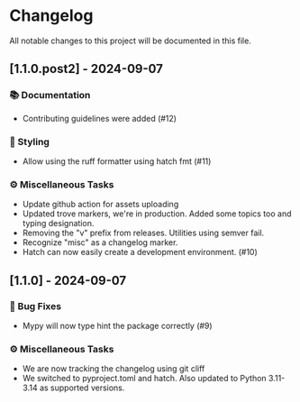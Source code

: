 # Changelog

All notable changes to this project will be documented in this file.

## [1.1.0.post2] - 2024-09-07

### 📚 Documentation

- Contributing guidelines were added (#12)

### 🎨 Styling

- Allow using the ruff formatter using hatch fmt (#11)

### ⚙️ Miscellaneous Tasks

- Update github action for assets uploading
- Updated trove markers, we're in production. Added some topics too and typing designation.
- Removing the "v" prefix from releases. Utilities using semver fail.
- Recognize "misc" as a changelog marker.
- Hatch can now easily create a development environment. (#10)

## [1.1.0] - 2024-09-07

### 🐛 Bug Fixes

- Mypy will now type hint the package correctly (#9)

### ⚙️ Miscellaneous Tasks

- We are now tracking the changelog using git cliff
- We switched to pyproject.toml and hatch. Also updated to Python 3.11-3.14 as supported versions.

<!-- generated by git-cliff -->
